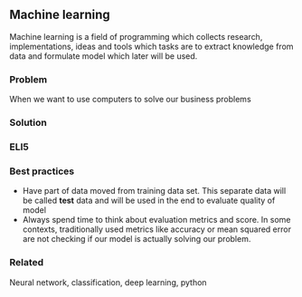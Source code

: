 ## Machine learning

Machine learning is a field of programming which collects research, implementations, ideas and tools which tasks are to extract knowledge from data and formulate model which later will be used.

### Problem

When we want to use computers to solve our business problems 

### Solution

### ELI5

### Best practices

 * Have part of data moved from training data set. This separate data will be called **test** data and will be used in the end to evaluate quality of model
 * Always spend time to think about evaluation metrics and score. In some contexts, traditionally used metrics like accuracy or mean squared error are not checking if our model is actually solving our problem.

### Related

Neural network, classification, deep learning, python
